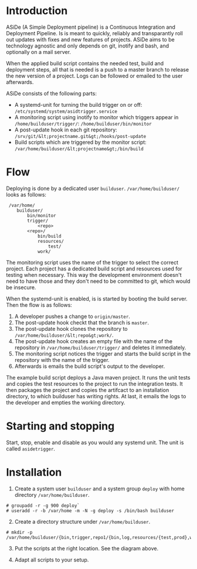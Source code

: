 # Introduction

ASiDe (A Simple Deployment pipeline) is a Continuous Integration and Deployment Pipeline. Is is meant to quickly, reliably and transparantly roll out updates with fixes and new features of projects. ASiDe aims to be technology agnostic and only depends on git, inotify and bash, and optionally on a mail server.

When the applied build script contains the needed test, build and deployment steps, all that is needed is a push to a master branch to release the new version of a project. Logs can be followed or emailed to the user afterwards.

ASiDe consists of the following parts:

* A systemd-unit for turning the build trigger on or off: `/etc/systemd/system/asidtrigger.service`
* A monitoring script using inotify to monitor which triggers appear in `/home/builduser/trigger/`: `/home/builduser/bin/monitor`
* A post-update hook in each git repository: `/srv/git/&lt;projectname.git&gt;/hooks/post-update`
* Build scripts which are triggered by the monitor script: `/var/home/builduser/&lt;projectname&gt;/bin/build`

# Flow

Deploying is done by a dedicated user `builduser`. `/var/home/builduser/` looks as follows:

```
 /var/home/
 	builduser/
 		bin/monitor
 		trigger/
 			<repo>
 		<repo>/
 			bin/build
 			resources/
 				test/
 			work/
```

The monitoring script uses the name of the trigger to select the correct project. Each project has a dedicated build script and resources used for testing when necessary. This way the development environment doesn't need to have those and they don't need to be committed to git, which would be insecure.

When the systemd-unit is enabled, is is started by booting the build server. Then the flow is as follows:

1. A developer pushes a change to `origin/master`.
2. The post-update hook checkt that the branch is `master`.
3. The post-update hook clones the repository to `/var/home/builduser/&lt;repo&gt;work/`.
4. The post-update hook creates an empty file with the name of the repository in `/var/home/builduser/trigger/` and deletes it immediately.
5. The monitoring script notices the trigger and starts the build script in the repository with the name of the trigger.
6. Afterwards is emails the build script's output to the developer.

The example build script deploys a Java maven project. It runs the unit tests and copies the test resources to the project to run the integration tests. It then packages the project and copies the artifcact to an installation directory, to which builduser has writing rights. At last, it emails the logs to the developer and empties the working directory.

# Starting and stopping

Start, stop, enable and disable as you would any systemd unit. The unit is called `asidetrigger`.

# Installation

1. Create a system user `builduser` and a system group `deploy` with home directory `/var/home/builduser`.

```
# groupadd -r -g 900 deploy`
# useradd -r -b /var/home -m -N -g deploy -s /bin/bash builduser
```

2. Create a directory structure under `/var/home/builduser`.

```
# mkdir -p /var/home/builduser/{bin,trigger,repo1/{bin,log,resources/{test,prod},work}}
```

3. Put the scripts at the right location. See the diagram above.

4. Adapt all scripts to your setup.

